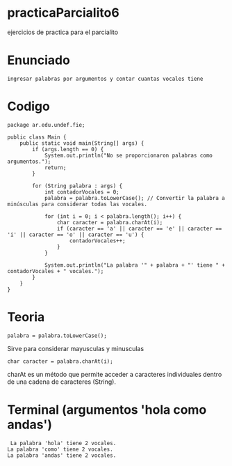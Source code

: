 # practicaParcialito6
ejercicios de practica para el parcialito

# Enunciado

    ingresar palabras por argumentos y contar cuantas vocales tiene

# Codigo

    package ar.edu.undef.fie;
    
    public class Main {
        public static void main(String[] args) {
            if (args.length == 0) {
                System.out.println("No se proporcionaron palabras como argumentos.");
                return;
            }
    
            for (String palabra : args) {
                int contadorVocales = 0;
                palabra = palabra.toLowerCase(); // Convertir la palabra a minúsculas para considerar todas las vocales.
    
                for (int i = 0; i < palabra.length(); i++) {
                    char caracter = palabra.charAt(i);
                    if (caracter == 'a' || caracter == 'e' || caracter == 'i' || caracter == 'o' || caracter == 'u') {
                        contadorVocales++;
                    }
                }
    
                System.out.println("La palabra '" + palabra + "' tiene " + contadorVocales + " vocales.");
            }
        }
    }

# Teoria 

    palabra = palabra.toLowerCase(); 
Sirve para considerar mayusculas y minusculas


    char caracter = palabra.charAt(i);
 charAt es un método que permite acceder a caracteres individuales dentro de una cadena de caracteres (String).

 # Terminal (argumentos 'hola como andas')

     La palabra 'hola' tiene 2 vocales.
    La palabra 'como' tiene 2 vocales.
    La palabra 'andas' tiene 2 vocales.



